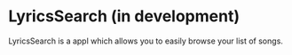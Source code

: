 # LyricsSearch (in development)
LyricsSearch is a appl which allows you to easily browse your list of songs.
